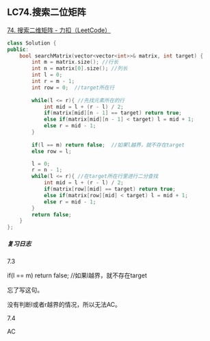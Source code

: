 ## LC74.搜索二位矩阵

[74. 搜索二维矩阵 - 力扣（LeetCode）](https://leetcode.cn/problems/search-a-2d-matrix/)



```c++
class Solution {
public:
    bool searchMatrix(vector<vector<int>>& matrix, int target) {
        int m = matrix.size(); //行长
        int n = matrix[0].size(); //列长
        int l = 0;
        int r = m - 1;
        int row = 0;  //target所在行
        
        while(l <= r){ //先找元素所在的行
            int mid = l + (r - l) / 2;
            if(matrix[mid][n - 1] == target) return true;
            else if(matrix[mid][n - 1] < target) l = mid + 1;
            else r = mid - 1;
        }
        
        if(l == m) return false;  //如果l越界，就不存在target
        else row = l; 

        l = 0;
        r = n - 1;
        while(l <= r){ //在target所在行里进行二分查找
            int mid = l + (r - l) / 2;
            if(matrix[row][mid] == target) return true;
            else if(matrix[row][mid] < target) l = mid + 1;
            else r = mid - 1;
        }
        return false;
    }
};
```



##### 复习日志

7.3

if(l == m) return false;  //如果l越界，就不存在target 

忘了写这句。

没有判断l或者r越界的情况，所以无法AC。

7.4

AC
